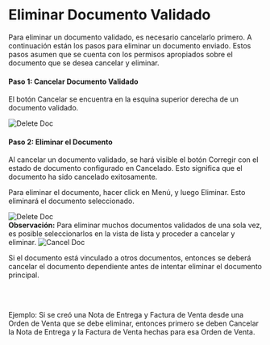 <!-- add-breadcrumbs -->
# Eliminar Documento Validado

Para eliminar un documento validado, es necesario cancelarlo primero. A continuación están los pasos para eliminar un documento enviado. Estos pasos asumen que se cuenta con los permisos apropiados sobre el documento que se desea cancelar y eliminar. 

#### Paso 1: Cancelar Documento Validado

El botón Cancelar se encuentra en la esquina superior derecha de un documento validado.

<img alt="Delete Doc" class="screenshot" src="{{docs_base_url}}/assets/img/articles/cancel-delete-submitted-doc-1.png">

#### Paso 2: Eliminar el Documento

Al cancelar un documento validado, se hará visible el botón Corregir con el estado de documento configurado en Cancelado. Esto significa que el documento ha sido cancelado exitosamente. 

Para eliminar el documento, hacer click en Menú, y luego Eliminar. Esto eliminará el documento seleccionado. 

<img alt="Delete Doc" class="screenshot" src="{{docs_base_url}}/assets/img/articles/cancel-delete-submitted-doc-2.png">

<div class="well"><b>Observación:</b> Para eliminar muchos documentos validados de una sola vez, es posible seleccionarlos en la vista de lista y proceder a cancelar y eliminar. 

<img alt="Cancel Doc" class="screenshot" src="{{docs_base_url}}/assets/img/articles/cancel-list-view.gif">

Si el documento está vinculado a otros documentos, entonces se deberá cancelar el documento dependiente antes de intentar eliminar el documento principal.

<br><br>
	
Ejemplo: Si se creó una Nota de Entrega y Factura de Venta desde una Orden de Venta que se debe eliminar, entonces primero se deben Cancelar la Nota de Entrega y la Factura de Venta hechas para esa Orden de Venta.
</div>
<!-- markdown -->
